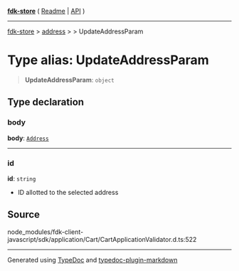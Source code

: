 [**fdk-store**](../../../README.md) ( [Readme](../../../README.md) \| [API](../../../API.md) )

---

[fdk-store](../../../API.md) > [address](../../README.md) > [<internal>](../README.md) > UpdateAddressParam

# Type alias: UpdateAddressParam

> **UpdateAddressParam**: `object`

## Type declaration

### body

**body**: [`Address`](type-alias.Address.md)

---

### id

**id**: `string`

- ID allotted to the selected address

## Source

node_modules/fdk-client-javascript/sdk/application/Cart/CartApplicationValidator.d.ts:522

---

Generated using [TypeDoc](https://typedoc.org/) and [typedoc-plugin-markdown](https://www.npmjs.com/package/typedoc-plugin-markdown)
